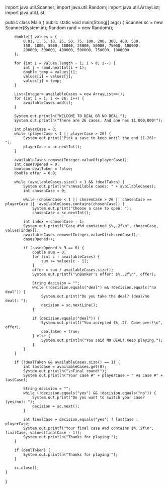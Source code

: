 import java.util.Scanner;
import java.util.Random;
import java.util.ArrayList;
import java.util.List;



public class Main {
    public static void main(String[] args) {
        Scanner sc = new Scanner(System.in);
        Random rand = new Random();

        double[] values = {
            0.01, 1, 5, 10, 25, 50, 75, 100, 200, 300, 400, 500,
            750, 1000, 5000, 10000, 25000, 50000, 75000, 100000,
            200000, 300000, 400000, 500000, 750000, 1000000
        };

        for (int i = values.length - 1; i > 0; i--) {
            int j = rand.nextInt(i + 1);
            double temp = values[i];
            values[i] = values[j];
            values[j] = temp;
        }

        List<Integer> availableCases = new ArrayList<>();
        for (int i = 1; i <= 26; i++) {
            availableCases.add(i);
        }

        System.out.println("WELCOME TO DEAL OR NO DEAL!");
        System.out.println("There are 26 cases. And one has $1,000,000!");

        int playerCase = 0;
        while (playerCase < 1 || playerCase > 26) {
            System.out.print("Pick a case to keep until the end (1-26): ");
            playerCase = sc.nextInt();
        }

        availableCases.remove(Integer.valueOf(playerCase));
        int casesOpened = 0;
        boolean dealTaken = false;
        double offer = 0.0;

        while (availableCases.size() > 1 && !dealTaken) {
            System.out.println("\nAvailable cases: " + availableCases);
            int chosenCase = 0;

            while (chosenCase < 1 || chosenCase > 26 || chosenCase == playerCase || !availableCases.contains(chosenCase)) {
                System.out.print("Choose a case to open: ");
                chosenCase = sc.nextInt();  

            int index = chosenCase - 1;
            System.out.printf("Case #%d contained $%,.2f\n", chosenCase, values[index]);
            availableCases.remove(Integer.valueOf(chosenCase));
            casesOpened++;

            if (casesOpened % 3 == 0) {
                double sum = 0;
                for (int c : availableCases) {
                    sum += values[c - 1];
                }
                offer = sum / availableCases.size();
                System.out.printf("\nBanker's offer: $%,.2f\n", offer);

                String decision = "";
                while (!decision.equals("deal") && !decision.equals("no deal")) {
                    System.out.print("Do you take the deal? (deal/no deal): ");
                    decision = sc.nextLine();
                }

                if (decision.equals("deal")) {
                    System.out.printf("You accepted $%,.2f. Game over!\n", offer);
                    dealTaken = true;
                } else {
                    System.out.println("You said NO DEAL! Keep playing.");
                }
            }
        }

        if (!dealTaken && availableCases.size() == 1) {
            int lastCase = availableCases.get(0);
            System.out.println("\nFinal round!");
            System.out.println("Your case #" + playerCase + " vs Case #" + lastCase);

            String decision = "";
            while (!decision.equals("yes") && !decision.equals("no")) {
                System.out.print("Do you want to switch your case? (yes/no): ");
                decision = sc.next();
            }

            int finalCase = decision.equals("yes") ? lastCase : playerCase;
            System.out.printf("Your final case #%d contains $%,.2f\n", finalCase, values[finalCase - 1]);
            System.out.println("Thanks for playing!");
        }

        if (dealTaken) {
            System.out.println("Thanks for playing!");
        }

        sc.close();
    }
}
